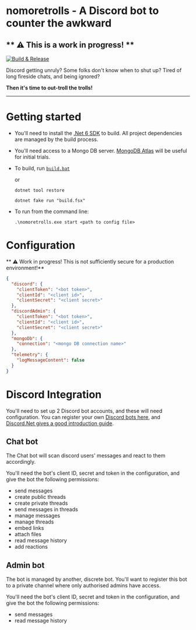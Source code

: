 # nomoretrolls - A Discord bot to counter the awkward

## ** :warning: This is a work in progress! **


[![Build & Release](https://github.com/tonycknight/nomoretrolls/actions/workflows/build.yml/badge.svg)](https://github.com/tonycknight/nomoretrolls/actions/workflows/build.yml)

Discord getting unruly? Some folks don't know when to shut up? Tired of long fireside chats, and being ignored?

**Then it's time to out-troll the trolls!**


--- 

# Getting started

* You'll need to install the [.Net 6 SDK](https://dotnet.microsoft.com/en-us/download/dotnet/6.0) to build. All project dependencies are managed by the build process.

* You'll need access to a Mongo DB server. [MongoDB Atlas](https://www.mongodb.com/atlas/database) will be useful for initial trials.

* To build, run [``build.bat``](./build.bat) 

  or 

  ``dotnet tool restore``

  ``dotnet fake run "build.fsx"``

* To run from the command line:

  ``.\nomoretrolls.exe start <path to config file>``

# Configuration

** :warning: Work in progress! This is not sufficiently secure for a production environment!**

```json
{
  "discord": {
    "clientToken": "<bot token>",
    "clientId": "<client id>",
    "clientSecret": "<client secret>"
  },
  "discordAdmin": {
    "clientToken": "<bot token>",
    "clientId": "<client id>",
    "clientSecret": "<client secret>"
  },
  "mongoDb": {
    "connection": "<mongo DB connection name>"
  },
  "telemetry": {
    "logMessageContent": false
  }
}
```

# Discord Integration

You'll need to set up 2 Discord bot accounts, and these will need configuration. You can register your own [Discord bots here](https://discord.com/developers/applications/), and [Discord.Net gives a good introduction guide](https://discordnet.dev/guides/getting_started/first-bot.html).

## Chat bot

The Chat bot will scan discord users' messages and react to them accordingly. 

You'll need the bot's client ID, secret and token in the configuration, and give the bot the following permissions:

* send messages
* create public threads
* create private threads
* send messages in threads
* manage messages
* manage threads
* embed links
* attach files
* read message history
* add reactions

## Admin bot

The bot is managed by another, discrete bot. You'll want to register this bot to a private channel where only authorised admins have access.

You'll need the bot's client ID, secret and token in the configuration, and give the bot the following permissions:

* send messages
* read message history

